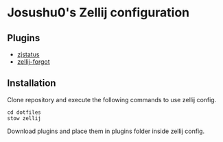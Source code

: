 # Josushu0's Zellij configuration

## Plugins

- [zjstatus](https://github.com/dj95/zjstatus)
- [zellij-forgot](https://github.com/karimould/zellij-forgot)

## Installation

Clone repository and execute the following commands to use zellij config.

```console
cd dotfiles
stow zellij
```

Download plugins and place them in plugins folder inside zellij config.
